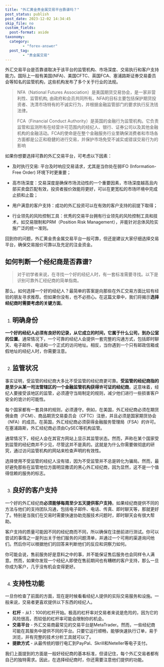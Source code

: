 ```yaml
---
title: "外汇黄金贵金属交易平台靠谱吗？"
post_status: publish
post_date: 2023-12-02 14:34:45
skip_file: no
custom_fields: 
  post-format: aside
taxonomy:
  category:
        - "forex-answer"
  post_tag:
        - "贵金属交易"
---
```


外汇交易平台是否靠谱取决于该平台的监管机构、市场深度、交易执行和客户支持能力。国际上一般有美国(NFA)、美国CFTC、英国FCA、塞浦路斯证券交易委员会等知名的监管机构，这些机构发布了多个关于行业的法规。

> NFA（National Futures Association）是美国期货交易协会，是一家非营利性、监管机构, 由政府和会员共同所有。NFA的目标主要包括保护期货投资者、洗清市场特有的不诚实行为，并根据金融监管部门的要求执行反洗钱法律。
> 
> FCA（Financial Conduct Authority）是英国的金融行为监管机构。它负责监管和监测所有在经营许可范围内的经纪人、银行、证券公司以及其他金融机构的金融活动。FCA的使命是在整个金融服务行业里确保消费者和市场各方面都是公正和稳健的进行交易，并保护市场免受不诚实或错误交易行为的影响

如果你想要选择可靠的外汇交易平台，可考虑以下因素：

- 及时执行交易: 平台及时响应交易请求，尤其是当你处在弱IFO (Information-Free Order) 环境下时更重要；
    
- 高市场深度：交易深度是确保市场流动性的一个重要因素，市场深度越高且内部买卖盘匹配有效，投资者报价效能将更好，可以在更宽松的市场环境中完成止损和止盈；
    
- 用户满意的客户支持：成功的外汇投资可以在有效的客户支持的前提下取得；
    
- 行业领先的风险控制工具：优秀的交易平台拥有行业领先的风险控制工具和技术，如交易限制和PRM（Position Risk Management），并能针对总体风险实施广泛的统一准则。

回到你的问题，外汇黄金贵金属交易平台一般可靠，但还是建议大家仔细选择交易平台，确保交易报价可靠以及充足的注金资金。

## 如何判断一个经纪商是否靠谱?

> 对于初学者来说，在寻找一个好的经纪人时，有一套标准需要寻找。以下是识别可靠外汇经纪商的简单指南。

那么，如何选择一个好的经纪人？最简单的答案是向那些在外汇交易方面比较有经验的朋友寻求推荐。但如果你没有，也不必担心。在这篇文章中，我们将揭示**选择经纪商时需要考虑的关键方面**。

1. ## 明确身份
    

**一个好的经纪人必须有良好的记录，从它成立的时间，它属于什么公司，到办公室的位置**。通常情况下，一个可靠的经纪人会提供一套完整的沟通方式，包括即时聊天、电子邮件、电话和一个正式的访问地址。相反，当你遇到一个只有邮政信箱或假地址的经纪人时，你需要注意。

2. ## 监管状况
    

事实证明，受监管的经纪商大多比不受监管的经纪商更可靠。**受监管的经纪商指的是至少从某一司法管辖区的一个金融监管机构获得许可证的经纪商**。这意味着，经纪人要接受该地区的监管，必须遵守当局制定的规则，减少他们进行一些损害客户安全的诡计的可能性。

每个国家都有一套具体的规则，必须遵守。例如，在美国，外汇经纪商必须在期货佣金商（FCM）、商品期货交易委员会（CFTC）注册，并且必须是国家期货协会（NFA）的成员。在英国，外汇经纪商必须获得金融服务管理局（FSA）的许可。在塞浦路斯，外汇经纪商必须由CySEC等机构监管。

通常情况下，经纪人会在其官方网站上显示其监管状态。然而，声称在某个国家受到监管的经纪商并不少见，尽管这并不是真的。这就是为什么你需要做彻底的研究，通过访问监管机构的网站来检查声明的有效性。

选择使用不受监管的经纪人没有错，因为不受监管并不总是转化为骗局。然而，最好避免那些在监管地位方面明显撒谎的黑心外汇经纪商，因为显然，这不是一个值得信赖的服务的标志。

3. ## 良好的客户支持
    

一个好的外汇经纪商**必须能够每周至少五天提供客户支持**。如果经纪商提供不同的方法与他们的支持团队沟通，包括电子邮件、电话、传真、即时聊天等，那就更好了。特别是当我们在交易时需要快速协助克服技术问题时，即时聊天会有很大帮助。

客户支持的质量可能因不同的经纪商而不同，所以确保在注册前进行测试。你可以尝试的事情之一是列出关于他们服务的问题清单，并通过一个可用的渠道询问他们。然后你可以根据他们的回答来判断他们的反应和洞察力如何。

你可能会说，售前服务好是意料之中的事，并不能保证售后服务也会同样令人满意。然而，如果你发现一个经纪人即使在售前期间也有糟糕的客户支持，那么一旦你成为客户，几乎没有机会变得更好。

4. ## 支持性功能
    

一旦你检查了前面的方面，现在是时候看看经纪人提供的实际交易服务和设施。一般来说，交易者更喜欢提供以下东西的经纪人。

- **杠杆** - 从1：100的杠杆开始。极高的杠杆率对交易者来说是危险的，因为它的风险很高，而较低的杠杆率可能会限制你的机会。
- **交易平台** - 外汇交易商最常见的交易平台是MetaTrader。然而，一些经纪商可能在其服务中提供不同的平台。只要它运行顺畅，能够快速执行订单，易于浏览，并有完整的技术分析工具就可以了。
- **提款方式** - 从最传统的银行电汇到PayPal、Skrill和Neteller等电子支付。

我们上面提到的方面是一般好经纪商的基本标准，但请记住，每个外汇交易者都有自己的独特需求。因此，在选择经纪商时，你还需要注意他们提供的功能。
